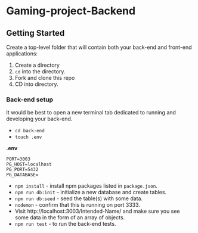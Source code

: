 # Gaming-project-Backend

## Getting Started

Create a top-level folder that will contain both your back-end and front-end applications:

1. Create a directory 
1. `cd` into the directory.
1. Fork and clone this repo
2. CD into directory.

### Back-end setup

It would be best to open a new terminal tab dedicated to running and developing your back-end.

- `cd back-end`
- `touch .env`

**.env**

```
PORT=3003
PG_HOST=localhost
PG_PORT=5432
PG_DATABASE=
```

- `npm install` - install npm packages listed in `package.json`.
- `npm run db:init` - initialize a new database and create tables.
- `npm run db:seed` - seed the table(s) with some data.
- `nodemon` - confirm that this is running on port 3333.
- Visit http://localhost:3003/Intended-Name/ and make sure you see some data in the form of an array of objects.
- `npm run test` - to run the back-end tests.
